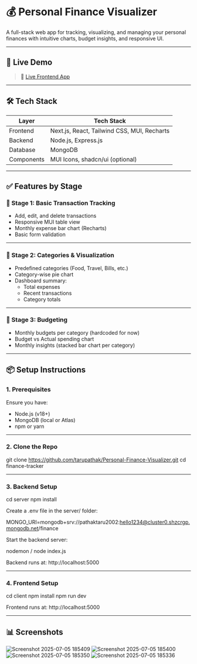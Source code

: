 # 💰 Personal Finance Visualizer

A full-stack web app for tracking, visualizing, and managing your personal finances with intuitive charts, budget insights, and responsive UI.

---

## 🚀 Live Demo

> 🔗 [Live Frontend App](https://personal-finance-visualizer-ng3k.vercel.app/)

---

## 🛠️ Tech Stack

| Layer       | Tech Stack                            |
|-------------|----------------------------------------|
| Frontend    | Next.js, React, Tailwind CSS, MUI, Recharts |
| Backend     | Node.js, Express.js                   |
| Database    | MongoDB                               |
| Components  | MUI Icons, shadcn/ui (optional)       |

---

## ✅ Features by Stage

### 📍 Stage 1: Basic Transaction Tracking

- Add, edit, and delete transactions
- Responsive MUI table view
- Monthly expense bar chart (Recharts)
- Basic form validation

---

### 📍 Stage 2: Categories & Visualization

- Predefined categories (Food, Travel, Bills, etc.)
- Category-wise pie chart
- Dashboard summary:
  - Total expenses
  - Recent transactions
  - Category totals

---

### 📍 Stage 3: Budgeting

- Monthly budgets per category (hardcoded for now)
- Budget vs Actual spending chart
- Monthly insights (stacked bar chart per category)

---

## 📦 Setup Instructions

### 1. Prerequisites

Ensure you have:

- Node.js (v18+)
- MongoDB (local or Atlas)
- npm or yarn

---

### 2. Clone the Repo


git clone https://github.com/tarupathak/Personal-Finance-Visualizer.git
cd finance-tracker

---

### 3. Backend Setup

cd server
npm install

Create a .env file in the server/ folder:

MONGO_URI=mongodb+srv://pathaktaru2002:hello1234@cluster0.shzcrgp.mongodb.net/finance

Start the backend server:

nodemon / node index.js

Backend runs at: http://localhost:5000

---

### 4. Frontend Setup

cd client
npm install
npm run dev

Frontend runs at: http://localhost:5000

---


## 📊 Screenshots
![Screenshot 2025-07-05 185409](https://github.com/user-attachments/assets/247ae5cf-02f1-4071-ac23-c26b1d3f2ae2)
![Screenshot 2025-07-05 185400](https://github.com/user-attachments/assets/dbb3f204-cd5f-45bd-b9a5-59c119847b4c)
![Screenshot 2025-07-05 185350](https://github.com/user-attachments/assets/b9c8ed7c-6fe9-410e-bb86-6c53634076e6)
![Screenshot 2025-07-05 185336](https://github.com/user-attachments/assets/32398fce-4420-457a-882b-bbbeedfdbd85)


